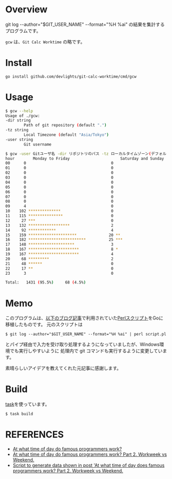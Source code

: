 # Overview

git log --author="$GIT_USER_NAME" --format="%H %ai" の結果を集計するプログラムです。

```gcw``` は、```Git Calc Worktime``` の略です。

# Install

```sh
go install github.com/devlights/git-calc-worktime/cmd/gcw
```

# Usage

```sh
$ gcw --help
Usage of ./gcw:
-dir string
        Path of git repository (default ".")
-tz string
        Local Timezone (default "Asia/Tokyo")
-user string
        Git username
```
```sh
$ gcw -user Gitユーザ名 -dir リポジトリのパス -tz ローカルタイムゾーン(デフォルトはAsia/Tokyo)
hour        Monday to Friday                      Saturday and Sunday
00      0                                     0
01      0                                     0
02      0                                     0
03      0                                     0
04      0                                     0
05      0                                     0
06      0                                     0
07      0                                     0
08      0                                     0
09      4                                     0
10    102 **************                      0
11    115 ***************                     0
12     27 ***                                 0
13    132 ******************                  2
14     92 ************                        4
15    159 *********************              20 **
16    182 *************************          25 ***
17    148 ********************                3
18    167 **********************              8 *
19    167 **********************              4
20     68 *********                           2
21     48 ******                              0
22     17 **                                  0
23      3                                     0

Total:   1431 (95.5%)     68 (4.5%)
```

# Memo

このプログラムは、[以下のブログ記事](https://ivan.bessarabov.com/blog/famous-programmers-work-time-part-2-workweek-vs-weekend)で利用されていた[Perlスクリプト](https://gist.github.com/bessarabov/30aee15c5a7c438fe5f9f3f623222b39)をGoに移植したものです。
元のスクリプトは

	$ git log --author="$GIT_USER_NAME" --format="%H %ai" | perl script.pl

とパイプ経由で入力を受け取り処理するようになっていましたが、Windows環境でも実行しやすいように
処理内で git コマンドも実行するように変更しています。

素晴らしいアイデアを教えてくれた元記事に感謝します。

# Build

[task](https://taskfile.dev/#/)を使っています。

```sh
$ task build
```

# REFERENCES

- [At what time of day do famous programmers work?](https://ivan.bessarabov.com/blog/famous-programmers-work-time)
- [At what time of day do famous programmers work? Part 2. Workweek vs Weekend.](https://ivan.bessarabov.com/blog/famous-programmers-work-time-part-2-workweek-vs-weekend)
- [Script to generate data shown in post 'At what time of day does famous programmers work? Part 2. Workweek vs Weekend.](https://gist.github.com/bessarabov/30aee15c5a7c438fe5f9f3f623222b39) 